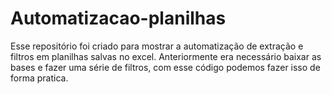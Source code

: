# Automatizacao-planilhas
Esse repositório foi criado para mostrar a automatização de extração e filtros em planilhas salvas no excel. Anteriormente era necessário baixar as bases e fazer uma série de filtros, com esse código podemos fazer isso de forma pratica. 
